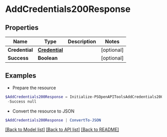 # AddCredentials200Response
## Properties

Name | Type | Description | Notes
------------ | ------------- | ------------- | -------------
**Credential** | [**Credential**](Credential.md) |  | [optional] 
**Success** | **Boolean** |  | [optional] 

## Examples

- Prepare the resource
```powershell
$AddCredentials200Response = Initialize-PSOpenAPIToolsAddCredentials200Response  -Credential null `
 -Success null
```

- Convert the resource to JSON
```powershell
$AddCredentials200Response | ConvertTo-JSON
```

[[Back to Model list]](../README.md#documentation-for-models) [[Back to API list]](../README.md#documentation-for-api-endpoints) [[Back to README]](../README.md)

